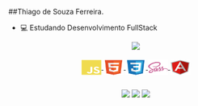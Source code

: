   ##Thiago de Souza Ferreira.
- 💻 Estudando Desenvolvimento FullStack
 
<div align="center">
  <a href="https://github.com/soufer32">
  <img height="180em" src="https://github-readme-stats.vercel.app/api?username=soufer32&show_icons=true&theme=dark&include_all_commits=true&count_private=true"/>  
</div>
<div style="display: inline_block" align="center"><br>
  <img align="center" alt="Soufer-Js" height="30" width="40" src="https://raw.githubusercontent.com/devicons/devicon/master/icons/javascript/javascript-plain.svg">   
  <img align="center" alt="Soufer-HTML" height="30" width="40" src="https://raw.githubusercontent.com/devicons/devicon/master/icons/html5/html5-original.svg">
  <img align="center" alt="Soufer-CSS" height="30" width="40" src="https://raw.githubusercontent.com/devicons/devicon/master/icons/css3/css3-original.svg">
  <img align="center" alt="Soufer-SCSS" height="30" width="40" src="https://github.com/devicons/devicon/blob/master/icons/sass/sass-original.svg">
  <img align="center" alt="Soufer-SCSS" height="30" width="40" src="https://github.com/devicons/devicon/blob/master/icons/angularjs/angularjs-original.svg">
</div>
  
  ##
<div align="center">   
  <a href="https://www.linkedin.com/in/thiago-soufer-99aa751a3/" target="_blank"><img src="https://img.shields.io/badge/-Linkedin-blue" target="_blank"></a> 
  <a href="https://instagram.com/thiagosoufer32" target="_blank"><img src="https://img.shields.io/badge/-Instagram-blueviolet" target="_blank"></a>  
  <a href = "https://www.facebook.com/thiagosoufer"><img src="https://img.shields.io/badge/-facebook-blue"_blank"></a>
</div>
